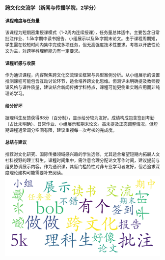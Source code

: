 ### 跨文化交流学（新闻与传播学院，2学分）

#### 课程难度与任务量  
该课程为短期密集授课模式（1-2周内连续授课），任务量总体适中。主要包含日常批注作业、1.5k字期中读书报告、小组展示以及5k字期末论文。由于课程周期短，学生需在较短时间内集中完成多项任务，但无高强度技术性要求。考核以开放性论文为主，对跨学科理解能力有一定要求。

#### 课程听感与收获  
作为通识课程，内容聚焦跨文化交流理论框架与典型案例分析。从小组展示的设置推测课程可能包含互动讨论环节，适合培养跨文化思维。但测评未明确提及教师授课风格与课件质量，建议结合新闻传播学科特点，课程可能更侧重实践应用而非纯理论学习。

#### 给分好坏  
据理科生反馈获得88分（百分制），显示给分较为友好。成绩构成包含签到考勤（占比未明确）、日常作业、小组展示和期末论文。虽未提及正态调整情况，但短期课程通常调分空间有限，建议重视每一次考核的完成度。

#### 总结与建议  
推荐对文化研究、国际传播领域感兴趣的学生选修，尤其适合希望短期内拓展人文社科视野的理工科生。课程时间集中，需注意合理分配论文写作时间，建议提前与组员协调展示内容。作为通识课，其低门槛特性对非专业学习者友好，但若追求深度理论建构可能需要补充阅读。
![wordcloud](wordcloud.png)
